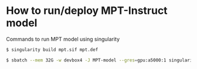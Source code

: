 # How to run/deploy MPT-Instruct model
Commands to run MPT model using singularity
```bash
$ singularity build mpt.sif mpt.def

$ sbatch --mem 32G -w devbox4 -J MPT-model --gres=gpu:a5000:1 singularity.sh exec --bind tmp:/tmp,model:/model mpt.sif sh start.sh
``` 
